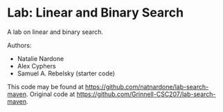 # Lab: Linear and Binary Search

A lab on linear and binary search.

Authors:

* Natalie Nardone
* Alex Cyphers
* Samuel A. Rebelsky (starter code)

This code may be found at <https://github.com/natnardone/lab-search-maven>. Original code at <https://github.com/Grinnell-CSC207/lab-search-maven>.
